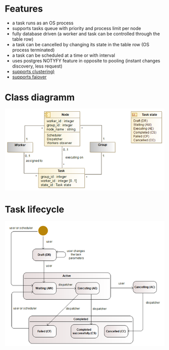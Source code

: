 # Features
* a task runs as an OS process
* supports tasks queue with priority and process limit per node
* fully database driven (a worker and task can be controlled through the table row)
* a task can be cancelled by changing its state in the table row (OS process terminated)
* a task can be scheduled at a time or with interval
* uses postgres NOTYFY feature in opposite to pooling (instant changes discovery, less request)
* [supports clustering)](doc/clustering.md)
* [supports faiover](doc/failover.md)

# Class diagramm
![Class diagramm](doc/images/classes.png)

# Task lifecycle
![Task lifecycle](doc/images/task_lifecycle.png)
